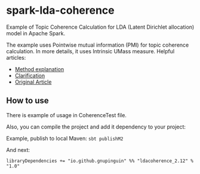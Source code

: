 # spark-lda-coherence
Example of Topic Coherence Calculation for LDA (Latent Dirichlet allocation) model in Apache Spark.

The example uses Pointwise mutual information (PMI) for topic coherence calculation.
In more details, it uses Intrinsic UMass measure.
Helpful articles:
- [Method explanation](http://qpleple.com/topic-coherence-to-evaluate-topic-models/)
- [Clarification](https://stats.stackexchange.com/questions/375062/how-does-topic-coherence-score-in-lda-intuitively-makes-sense)
- [Original Article](http://dirichlet.net/pdf/mimno11optimizing.pdf)


## How to use
There is example of usage in CoherenceTest file.

Also, you can compile the project and add it dependency to your project:

Example, publish to local Maven:
```sbt publishM2```

And next:

```libraryDependencies += "io.github.gnupinguin" %% "ldacoherence_2.12" % "1.0"```
